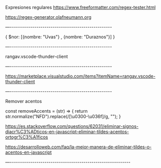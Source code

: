 Expresiones regulares
https://www.freeformatter.com/regex-tester.html

https://regex-generator.olafneumann.org

—--------------------------------------------------

{ $nor: [{nombre: "Uvas"} , {nombre: "Duraznos"}] }

—--------------------------------------------------

rangav.vscode-thunder-client

—--------------------------------------------------

https://marketplace.visualstudio.com/items?itemName=rangav.vscode-thunder-client

—--------------------------------------------------


Remover acentos

const removeAccents = (str) => { return str.normalize("NFD").replace(/[\u0300-\u036f]/g, ""); }


https://es.stackoverflow.com/questions/62031/eliminar-signos-diacr%C3%ADticos-en-javascript-eliminar-tildes-acentos-ortogr%C3%A1ficos

https://desarrolloweb.com/faq/la-mejor-manera-de-eliminar-tildes-o-acentos-en-javascript

—-----------------------------------------------------------
